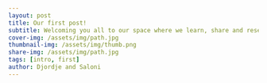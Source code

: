 ```yaml
---
layout: post
title: Our first post!
subtitle: Welcoming you all to our space where we learn, share and research about the topic of physics in control. Greetings from Germany!
cover-img: /assets/img/path.jpg
thumbnail-img: /assets/img/thumb.png
share-img: /assets/img/path.jpg
tags: [intro, first]
author: Djordje and Saloni
---
```


